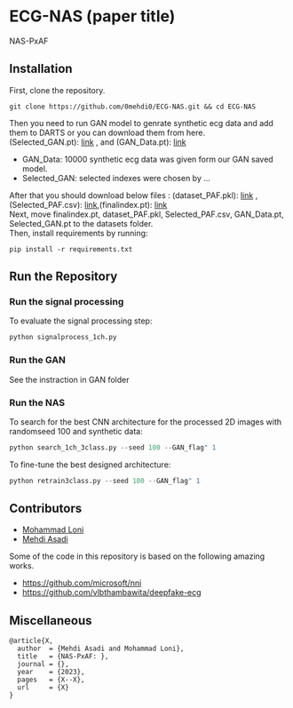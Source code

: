 # ECG-NAS (paper title)
NAS-PxAF

## Installation
First, clone the repository.  

```pyhton
git clone https://github.com/0mehdi0/ECG-NAS.git && cd ECG-NAS
```
Then you need to run GAN model to genrate synthetic ecg data and add them to DARTS or 
you can download them from here.
<br />
(Selected_GAN.pt): [link](https://drive.google.com/file/d/1j1wuQjeUR02wKyAllhOwo_dE0MjF0Oop/view?usp=sharing) ,  and (GAN_Data.pt): [link](https://drive.google.com/file/d/1-Tz5bikmHLaK8ds2r8D1Uzlw89XMD-pW/view?usp=sharing) 
<br /> 
* GAN_Data: 10000 synthetic ecg data was given form our GAN saved model.
* Selected_GAN: selected indexes were chosen by ...

After that you should download below files : 
(dataset_PAF.pkl): [link](https://drive.google.com/file/d/1G5uFIGllmJIk05G1Acp2IItjK159XQhC/view?usp=sharing) ,
(Selected_PAF.csv): [link](https://drive.google.com/file/d/1vAn5PieATTsYW7TCHYrU38zWtpIPc8R9/view?usp=sharing),(finalindex.pt): [link]()
<br />
Next, move finalindex.pt, dataset_PAF.pkl, Selected_PAF.csv, GAN_Data.pt, Selected_GAN.pt to the datasets folder.
<br />
Then, install requirements by running: 
<br />
```pyhton
pip install -r requirements.txt
```


## Run the Repository

### Run the signal processing 

To evaluate the signal processing step:
<br />

```python
python signalprocess_1ch.py
```
### Run the GAN
See the instraction in GAN folder
### Run the NAS
To search for the best CNN architecture for the processed 2D images with randomseed 100 and synthetic data:<br />
```python
python search_1ch_3class.py --seed 100 --GAN_flag" 1
```
To fine-tune the best designed architecture:<br />
```python
python retrain3class.py --seed 100 --GAN_flag" 1
```

## Contributors

* [Mohammad Loni](https://vsehwag.github.io/)
* [Mehdi Asadi](https://ir.linkedin.com/in/mehdi-asadi-966a1b242?trk=)

Some of the code in this repository is based on the following amazing works.

* https://github.com/microsoft/nni
* https://github.com/vlbthambawita/deepfake-ecg


## Miscellaneous
```
@article{X,
  author  = {Mehdi Asadi and Mohammad Loni},
  title   = {NAS-PxAF: },
  journal = {},
  year    = {2023},
  pages   = {X--X},
  url     = {X}
}
```